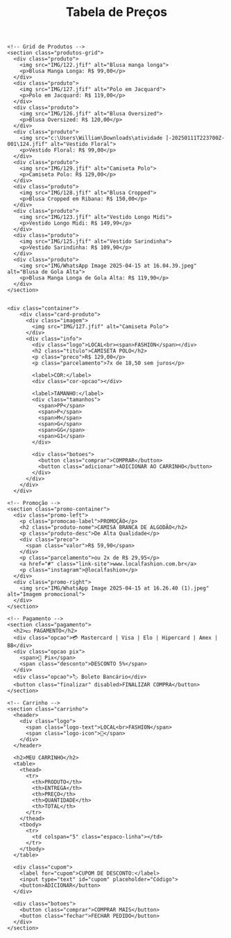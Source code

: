 <!DOCTYPE html>
<html lang="pt-br">

<head>
  <meta charset="UTF-8">
  <meta name="viewport" content="width=device-width, initial-scale=1.0">
  <title>Tabela de Preço</title>
  <link rel="stylesheet" href="styleprojetofinal.css">
</head>

<body>
  <div class="container">
    <header>
      <h1>Tabela de Preços</h1>
    </header>

    <!-- Grid de Produtos --> 
    <section class="produtos-grid">
      <div class="produto">
        <img src="IMG/122.jfif" alt="Blusa manga longa">
        <p>Blusa Manga Longa: R$ 99,00</p>
      </div>
      <div class="produto">
        <img src="IMG/127.jfif" alt="Polo em Jacquard">
        <p>Polo em Jacquard: R$ 119,00</p>
      </div>
      <div class="produto">
        <img src="IMG/126.jfif" alt="Blusa Oversized">
        <p>Blusa Oversized: R$ 120,00</p>
      </div>
      <div class="produto">
        <img src="c:\Users\William\Downloads\atividade ]-20250111T223700Z-001\124.jfif" alt="Vestido Floral">
        <p>Vestido Floral: R$ 99,00</p>
      </div>
      <div class="produto">
        <img src="IMG/129.jfif" alt="Camiseta Polo">
        <p>Camiseta Polo: R$ 129,00</p>
      </div>
      <div class="produto">
        <img src="IMG/128.jfif" alt="Blusa Cropped">
        <p>Blusa Cropped em Ribana: R$ 150,00</p>
      </div>
      <div class="produto">
        <img src="IMG/123.jfif" alt="Vestido Longo Midi">
        <p>Vestido Longo Midi: R$ 149,99</p>
      </div>
      <div class="produto">
        <img src="IMG/125.jfif" alt="Vestido Sarindinha">
        <p>Vestido Sarindinha: R$ 109,90</p>
      </div>
      <div class="produto">
        <img src="IMG/WhatsApp Image 2025-04-15 at 16.04.39.jpeg" alt="Blusa de Gola Alta">
        <p>Blusa Manga Longa de Gola Alta: R$ 119,90</p>
      </div>
    </section>


    <div class="container">
        <div class="card-produto">
          <div class="imagem">
            <img src="IMG/127.jfif" alt="Camiseta Polo">
          </div>
          <div class="info">
            <div class="logo">LOCAL<br><span>FASHION</span></div>
            <h2 class="titulo">CAMISETA POLO</h2>
            <p class="preco">R$ 129,00</p>
            <p class="parcelamento">7x de 18,50 sem juros</p>
    
            <label>COR:</label>
            <div class="cor-opcao"></div>
    
            <label>TAMANHO:</label>
            <div class="tamanhos">
              <span>PP</span>
              <span>P</span>
              <span>M</span>
              <span>G</span>
              <span>GG</span>
              <span>G1</span>
            </div>
    
            <div class="botoes">
              <button class="comprar">COMPRAR</button>
              <button class="adicionar">ADICIONAR AO CARRINHO</button>
            </div>
          </div>
        </div>
      </div>

    <!-- Promoção -->
    <section class="promo-container">
      <div class="promo-left">
        <p class="promocao-label">PROMOÇÃO</p>
        <h2 class="produto-nome">CAMISA BRANCA DE ALGODÃO</h2>
        <p class="produto-desc">De Alta Qualidade</p>
        <div class="preco">
          <span class="valor">R$ 59,90</span>
        </div>
        <p class="parcelamento">ou 2x de R$ 29,95</p>
        <a href="#" class="link-site">www.localfashion.com.br</a>
        <p class="instagram">@localfashion</p>
      </div>
      <div class="promo-right">
        <img src="IMG/WhatsApp Image 2025-04-15 at 16.26.40 (1).jpeg" alt="Imagem promocional">
      </div>
    </section>

    <!-- Pagamento -->
    <section class="pagamento">
      <h2>💵 PAGAMENTO</h2>
      <div class="opcao">💳 Mastercard | Visa | Elo | Hipercard | Amex | BB</div>
      <div class="opcao pix">
        <span>🔷 Pix</span>
        <span class="desconto">DESCONTO 5%</span>
      </div>
      <div class="opcao">🏷️ Boleto Bancário</div>
      <button class="finalizar" disabled>FINALIZAR COMPRA</button>
    </section>

    <!-- Carrinho -->
    <section class="carrinho">
      <header>
        <div class="logo">
          <span class="logo-text">LOCAL<br>FASHION</span>
          <span class="logo-icon">👜</span>
        </div>
      </header>

      <h2>MEU CARRINHO</h2>
      <table>
        <thead>
          <tr>
            <th>PRODUTO</th>
            <th>ENTREGA</th>
            <th>PREÇO</th>
            <th>QUANTIDADE</th>
            <th>TOTAL</th>
          </tr>
        </thead>
        <tbody>
          <tr>
            <td colspan="5" class="espaco-linha"></td>
          </tr>
        </tbody>
      </table>

      <div class="cupom">
        <label for="cupom">CUPOM DE DESCONTO:</label>
        <input type="text" id="cupom" placeholder="Código">
        <button>ADICIONAR</button>
      </div>

      <div class="botoes">
        <button class="comprar">COMPRAR MAIS</button>
        <button class="fechar">FECHAR PEDIDO</button>
      </div>
    </section>
  </div>


</body>

</html>
